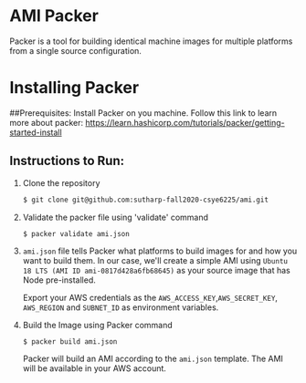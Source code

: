 # AMI Packer

Packer is a tool for building identical machine images for multiple platforms from a single source configuration.

# Installing Packer

##Prerequisites: 
   Install Packer on you machine. Follow this link to learn more about packer:
   https://learn.hashicorp.com/tutorials/packer/getting-started-install

## Instructions to Run:

1. Clone the repository

    ```sh
    $ git clone git@github.com:sutharp-fall2020-csye6225/ami.git
    ```

2. Validate the packer file using 'validate' command
    ```shell script
    $ packer validate ami.json
    ```

3. `ami.json` file tells Packer what platforms to build images for and how you want to build them. In our
    case, we'll create a simple AMI using `Ubuntu 18 LTS (AMI ID ami-0817d428a6fb68645)` as your source image that has Node pre-installed.

    Export your AWS credentials as the `AWS_ACCESS_KEY`,`AWS_SECRET_KEY`, `AWS_REGION` and `SUBNET_ID` as environment variables.

4. Build the Image using Packer command 

    ```sh
    $ packer build ami.json
    ```

    Packer will build an AMI according to the `ami.json` template. The AMI will be available in your AWS account.